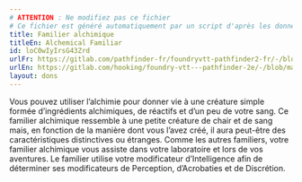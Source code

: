 ```yaml
---
# ATTENTION : Ne modifiez pas ce fichier
# Ce fichier est généré automatiquement par un script d'après les données du module Foundry VTT officiel et de sa traduction
title: Familier alchimique
titleEn: Alchemical Familiar
id: loC0wIyIrsG43Zrd
urlFr: https://gitlab.com/pathfinder-fr/foundryvtt-pathfinder2-fr/-/blob/master/data/feats/loC0wIyIrsG43Zrd.htm
urlEn: https://gitlab.com/hooking/foundry-vtt---pathfinder-2e/-/blob/master/packs/data/feats.db/alchemical-familiar.json
layout: dons
---
```

Vous pouvez utiliser l’alchimie pour donner vie à une créature simple formée d’ingrédients alchimiques, de réactifs et d’un peu de votre sang. Ce familier alchimique ressemble à une petite créature de chair et de sang mais, en fonction de la manière dont vous l’avez créé, il aura peut-être des caractéristiques distinctives ou étranges. Comme les autres familiers, votre familier alchimique vous assiste dans votre laboratoire et lors de vos aventures. Le familier utilise votre modificateur d’Intelligence afin de déterminer ses modificateurs de Perception, d’Acrobaties et de Discrétion.
